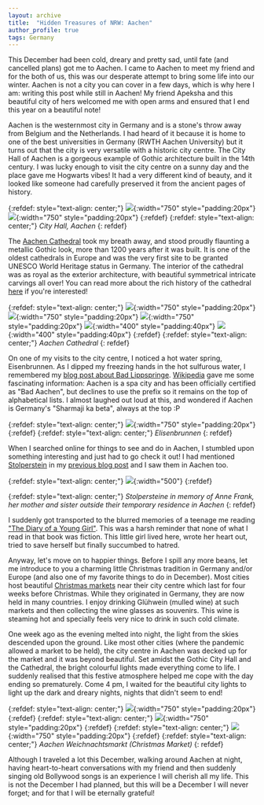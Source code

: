 ```yaml
---
layout: archive
title:  "Hidden Treasures of NRW: Aachen"
author_profile: true
tags: Germany
---
```


This December had been cold, dreary and pretty sad, until fate (and cancelled plans) got me to Aachen. I came to Aachen to meet my friend and for the both of us, this was our desperate attempt to bring some life into our winter. Aachen is not a city you can cover in a few days, which is why here I am: writing this post while still in Aachen! My friend Apeksha and this beautiful city of hers welcomed me with open arms and ensured that I end this year on a beautiful note!

Aachen is the westernmost city in Germany and is a stone's throw away from Belgium and the Netherlands. I had heard of it because it is home to one of the best universities in Germany (RWTH Aachen University) but it turns out that the city is very versatile with a historic city centre. The City Hall of Aachen is a gorgeous example of Gothic architecture built in the 14th century. I was lucky enough to visit the city centre on a sunny day and the place gave me Hogwarts vibes! It had a very different kind of beauty, and it looked like someone had carefully preserved it from the ancient pages of history.

{:refdef: style="text-align: center;"}
![](/images/Aachen1.jpg){:width="750" style="padding:20px"}
![](/images/Aachen2.jpg){:width="750" style="padding:20px"}
{:refdef}
{:refdef: style="text-align: center;"}
*City Hall, Aachen*
{: refdef}

The [Aachen Cathedral](https://www.aachen-tourismus.de/en/discover/sights/aachen-cathedral/) took my breath away, and stood proudly flaunting a metallic Gothic look, more than 1200 years after it was built. It is one of the oldest cathedrals in Europe and was the very first site to be granted UNESCO World Heritage status in Germany. The interior of the cathedral was as royal as the exterior architecture, with beautiful symmetrical intricate carvings all over! You can read more about the rich history of the cathedral [here](https://www.aachenerdom.de/en/cathedral-history/history-of-aachen-cathedral/?source=post_page---------------------------/en) if you're interested!

{:refdef: style="text-align: center;"}
![](/images/Aachen11.jpg){:width="750" style="padding:20px"} 
![](/images/Aachen3.jpg){:width="750" style="padding:20px"} 
![](/images/Aachen5.jpg){:width="750" style="padding:20px"} 
![](/images/Aachen10.jpg){:width="400" style="padding:40px"}
![](/images/Aachen4.jpg){:width="400" style="padding:40px"}
{:refdef}
{:refdef: style="text-align: center;"}
*Aachen Cathedral*
{: refdef}

On one of my visits to the city centre, I noticed a hot water spring, Eisenbrunnen. As I dipped my freezing hands in the hot sulfurous water, I remembered my [blog post about Bad Lippspringe](https://mugdhak30.github.io/Hidden-Treasures-Of-NRW-Bad-Lippspringe/). [Wikipedia](https://en.wikipedia.org/wiki/Aachen) gave me some fascinating information: Aachen is a spa city and has been officially certified as "Bad Aachen", but declines to use the prefix so it remains on the top of alphabetical lists. I almost laughed out loud at this, and wondered if Aachen is Germany's "Sharmaji ka beta", always at the top :P

{:refdef: style="text-align: center;"}
![](/images/Aachen7.jpg){:width="750" style="padding:20px"}
{:refdef}
{:refdef: style="text-align: center;"}
*Elisenbrunnen*
{: refdef}

When I searched online for things to see and do in Aachen, I stumbled upon something interesting and just had to go check it out! I had mentioned [Stolperstein](https://en.wikipedia.org/wiki/Stolperstein) in my [previous blog post](https://mugdhak30.github.io/Hidden-Treasures-Of-NRW-Minden/) and I saw them in Aachen too. 

{:refdef: style="text-align: center;"}
![](/images/Aachen12.jpg){:width="500"}
{:refdef}

{:refdef: style="text-align: center;"}
*Stolpersteine in memory of Anne Frank, her mother and sister outside their temporary residence in Aachen*
{: refdef}

I suddenly got transported to the blurred memories of a teenage me reading ["The Diary of a Young Girl"](https://en.wikipedia.org/wiki/The_Diary_of_a_Young_Girl). This was a harsh reminder that none of what I read in that book was fiction. This little girl lived here, wrote her heart out, tried to save herself but finally succumbed to hatred.

Anyway, let's move on to happier things. Before I spill any more beans, let me introduce to you a charming little Christmas tradition in Germany and/or Europe (and also one of my favorite things to do in December). Most cities host beautiful [Christmas markets](https://en.wikipedia.org/wiki/Christmas_market) near their city centre which last for four weeks before Christmas. While they originated in Germany, they are now held in many countries. I enjoy drinking Glühwein (mulled wine) at such markets and then collecting the wine glasses as souvenirs. This wine is steaming hot and specially feels very nice to drink in such cold climate. 

One week ago as the evening melted into night, the light from the skies descended upon the ground. Like most other cities (where the pandemic allowed a market to be held), the city centre in Aachen was decked up for the market and it was beyond beautiful. Set amidst the Gothic City Hall and the Cathedral, the bright colourful lights made everything come to life. I suddenly realised that this festive atmosphere helped me cope with the day ending so prematurely. Come 4 pm, I waited for the beautiful city lights to light up the dark and dreary nights, nights that didn't seem to end!

{:refdef: style="text-align: center;"}
![](/images/Aachen6.jpg){:width="750" style="padding:20px"}
{:refdef}
{:refdef: style="text-align: center;"}
![](/images/Aachen9.jpg){:width="750" style="padding:20px"} 
{:refdef}
{:refdef: style="text-align: center;"}
![](/images/Aachen8.jpg){:width="750" style="padding:20px"}
{:refdef}
{:refdef: style="text-align: center;"}
*Aachen Weichnachtsmarkt (Christmas Market)*
{: refdef}

Although I traveled a lot this December, walking around Aachen at night, having heart-to-heart conversations with my friend and then suddenly singing old Bollywood songs is an experience I will cherish all my life. This is not the December I had planned, but this will be a December I will never forget; and for that I will be eternally grateful!
